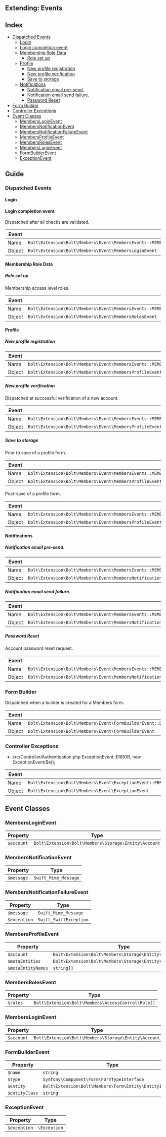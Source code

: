 Extending: Events
-----------------


## Index

  * [Dispatched Events](#dispatched-events)
    * [Login](#login)
    * [Login completion event](#login-completion-event)
    * [Membership Role Data](#membership-role-data)
      * [Role set up](#role-set-up)
    * [Profile](#profile)
      * [New profile registration](#new-profile-registration)
      * [New profile verification](#new-profile-verification)
      * [Save to storage](#save-to-storage)
    * [Notifications](#notifications)
      * [Notification email pre-send.](#notification-email-pre-send)
      * [Notification email send failure.](#notification-email-send-failure)
      * [Password Reset](#password-reset)
  * [Form Builder](#form-builder)
  * [Controller Exceptions](#controller-exceptions)
  * [Event Classes](#event-classes)
    * [MembersLoginEvent](#membersloginevent)
    * [MembersNotificationEvent](#membersnotificationevent)
    * [MembersNotificationFailureEvent](#membersnotificationfailureevent)
    * [MembersProfileEvent](#membersprofileevent)
    * [MembersRolesEvent](#membersrolesevent)
    * [MembersLoginEvent](#membersloginevent-1)
    * [FormBuilderEvent](#formbuilderevent)
    * [ExceptionEvent](#exceptionevent)


## Guide

### Dispatched Events

#### Login

#### Login completion event 

Dispatched after all checks are validated.

| Event  |     |
| -------| --- |
| Name   | `Bolt\Extension\Bolt\Members\Event\MembersEvents::MEMBER_LOGIN`
| Object | `Bolt\Extension\Bolt\Members\Event\MembersLoginEvent`


#### Membership Role Data

##### Role set up

Membership access level roles.

| Event  |     |
| -------| --- |
| Name   | `Bolt\Extension\Bolt\Members\Event\MembersEvents::MEMBER_ROLE`
| Object | `Bolt\Extension\Bolt\Members\Event\MembersRolesEvent`


#### Profile

##### New profile registration

| Event  |     |
| -------| --- |
| Name   | `Bolt\Extension\Bolt\Members\Event\MembersEvents::MEMBER_PROFILE_REGISTER`
| Object | `Bolt\Extension\Bolt\Members\Event\MembersProfileEvent`


##### New profile verification

Dispatched at successful verification of a new account.

| Event  |     |
| -------| --- |
| Name   | `Bolt\Extension\Bolt\Members\Event\MembersEvents::MEMBER_PROFILE_VERIFY`
| Object | `Bolt\Extension\Bolt\Members\Event\MembersProfileEvent`


##### Save to storage

Prior to save of a profile form.

| Event  |     |
| -------| --- |
| Name   | `Bolt\Extension\Bolt\Members\Event\MembersEvents::MEMBER_PROFILE_PRE_SAVE`
| Object | `Bolt\Extension\Bolt\Members\Event\MembersProfileEvent`


Post-save of a profile form.

| Event  |     |
| -------| --- |
| Name   | `Bolt\Extension\Bolt\Members\Event\MembersEvents::MEMBER_PROFILE_POST_SAVE`
| Object | `Bolt\Extension\Bolt\Members\Event\MembersProfileEvent`


#### Notifications

##### Notification email pre-send.

| Event  |     |
| -------| --- |
| Name   | `Bolt\Extension\Bolt\Members\Event\MembersEvents::MEMBER_NOTIFICATION_PRE_SEND`
| Object | `Bolt\Extension\Bolt\Members\Event\MembersNotificationEvent`


##### Notification email send failure.

| Event  |     |
| -------| --- |
| Name   | `Bolt\Extension\Bolt\Members\Event\MembersEvents::MEMBER_NOTIFICATION_FAILURE`
| Object | `Bolt\Extension\Bolt\Members\Event\MembersNotificationFailureEvent`


##### Password Reset

Account password reset request.

| Event  |     |
| -------| --- |
| Name   | `Bolt\Extension\Bolt\Members\Event\MembersEvents::MEMBER_PROFILE_RESET`
| Object | `Bolt\Extension\Bolt\Members\Event\MembersNotificationEvent`


### Form Builder

Dispatched when a builder is created for a Members form.

| Event  |     |
| -------| --- |
| Name   | `Bolt\Extension\Bolt\Members\Event\FormBuilderEvent::BUILD`
| Object | `Bolt\Extension\Bolt\Members\Event\FormBuilderEvent`




### Controller Exceptions

- src/Controller/Authentication.php
ExceptionEvent::ERROR, new ExceptionEvent($e));

| Event  |     |
| -------| --- |
| Name   | `Bolt\Extension\Bolt\Members\Event\ExceptionEvent::ERROR`
| Object | `Bolt\Extension\Bolt\Members\Event\ExceptionEvent`



## Event Classes 

### MembersLoginEvent

| Property           | Type |
| ------------------ | ---- |
| `$account`         | `Bolt\Extension\Bolt\Members\Storage\Entity\Account`


### MembersNotificationEvent

| Property           | Type |
| ------------------ | ---- |
| `$message`         | `Swift_Mime_Message`


### MembersNotificationFailureEvent

| Property           | Type |
| ------------------ | ---- |
| `$message`         | `Swift_Mime_Message`
| `$exception`       | `Swift_SwiftException`


### MembersProfileEvent

| Property           | Type |
| ------------------ | ---- |
| `$account`         | `Bolt\Extension\Bolt\Members\Storage\Entity\Account`
| `$metaEntities`    | `Bolt\Extension\Bolt\Members\Storage\Entity\AccountMeta[]`
| `$metaEntityNames` | `string[]`


### MembersRolesEvent

| Property           | Type |
| ------------------ | ---- |
| `$roles`           | `Bolt\Extension\Bolt\Members\AccessControl\Role[]`


### MembersLoginEvent

| Property           | Type |
| ------------------ | ---- |
| `$account`         | `Bolt\Extension\Bolt\Members\Storage\Entity\Account`


### FormBuilderEvent

| Property           | Type |
| ------------------ | ---- |
| `$name`            | `string`
| `$type`            | `Symfony\Component\Form\FormTypeInterface`
| `$entity`          | `Bolt\Extension\Bolt\Members\Form\Entity\EntityInterface`
| `$entityClass`     | `string`


### ExceptionEvent

| Property           | Type |
| ------------------ | ---- |
| `$exception`       | `\Exception`
